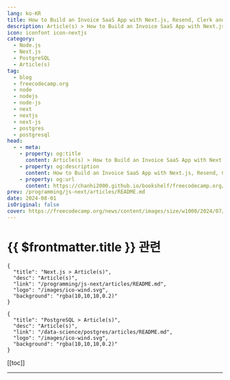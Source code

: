 ```yaml
---
lang: ko-KR
title: How to Build an Invoice SaaS App with Next.js, Resend, Clerk and Neon Postgres
description: Article(s) > How to Build an Invoice SaaS App with Next.js, Resend, Clerk and Neon Postgres
icon: iconfont icon-nextjs
category: 
  - Node.js
  - Next.js
  - PostgreSQL
  - Article(s)
tag: 
  - blog
  - freecodecamp.org
  - node
  - nodejs
  - node-js
  - next
  - nextjs
  - next-js
  - postgres
  - postgresql
head:
  - - meta:
    - property: og:title
      content: Article(s) > How to Build an Invoice SaaS App with Next.js, Resend, Clerk and Neon Postgres
    - property: og:description
      content: How to Build an Invoice SaaS App with Next.js, Resend, Clerk and Neon Postgres
    - property: og:url
      content: https://chanhi2000.github.io/bookshelf/freecodecamp.org/build-an-invoice-saas-app-with-next-js-and-neon-postgres.html
prev: /programming/js-next/articles/README.md
date: 2024-08-01
isOriginal: false
cover: https://freecodecamp.org/news/content/images/size/w1000/2024/07/Orange---Yellow-Gradient-Make-Design-Blog-Banner--79-.png
---
```


# {{ $frontmatter.title }} 관련

```component VPCard
{
  "title": "Next.js > Article(s)",
  "desc": "Article(s)",
  "link": "/programming/js-next/articles/README.md",
  "logo": "/images/ico-wind.svg",
  "background": "rgba(10,10,10,0.2)"
}
```

```component VPCard
{
  "title": "PostgreSQL > Article(s)",
  "desc": "Article(s)",
  "link": "/data-science/postgres/articles/README.md",
  "logo": "/images/ico-wind.svg",
  "background": "rgba(10,10,10,0.2)"
}
```

[[toc]]

---

<SiteInfo
  name="How to Build an Invoice SaaS App with Next.js, Resend, Clerk and Neon Postgres"
  desc="In this tutorial, you will learn how to build an invoicing web app that allows users to add their bank information, manage a list of customers, and create and send invoices to customers. You'll also learn how to print and send React components as invoices and email templates directly from..."
  url="https://freecodecamp.org/news/build-an-invoice-saas-app-with-next-js-and-neon-postgres/"
  logo="https://cdn.freecodecamp.org/universal/favicons/favicon.ico"
  preview="https://freecodecamp.org/news/content/images/size/w1000/2024/07/Orange---Yellow-Gradient-Make-Design-Blog-Banner--79-.png"/>

<!-- TODO: 작성 -->

<!-- 
In this tutorial, you will learn how to build an invoicing web app that allows users to add their bank information, manage a list of customers, and create and send invoices to customers. You'll also learn how to print and send React components as invoices and email templates directly from the application to the customer's email.

This will be a great project to help you learn how to put together full stack apps, and how to create an app where the backend can communicate with the frontend in real time.

While building the application, you will gain hands-on experience working with the following developer tools:

- <a href="https://neon.tech/docs/introduction">**Neon**</a>: a Postgres database that enables us to store and retrieve data easily within the application.
<li><a href="https://clerk.com/">**Clerk**</a>: a complete authentication system that ensures only authenticated users can perform specific actions within the application.
<li><a href="https://www.npmjs.com/package/react-to-print">**React-to-print**</a>: a package that allows us to convert and print React components as PDF files.
<li><a href="https://resend.com/">**Resend**</a> **and** <a href="https://react.email/docs/integrations/resend">**React Email**</a>: for sending beautifully designed digital invoices directly to the customers' email.

<a href="https://github.com/tyaga001/invoice-saas-app-nextjs-neon-postgres">Here is the source code</a> (remember to give it a star ⭐).

---

## -table-of-contents">**Table of Contents**

1. <a class="post-section-overview" href="#heading-what-is-neon">What is</a> Neon?
<li><a class="post-section-overview" href="#heading-building-the-invoice-application-with-nextjs">Building the Invoice Application with Next.js</a>
<li><a class="post-section-overview" href="#heading-how-to-authenticate-users-using-clerk">How to Authenticate Users Using Clerk</a>
<li><a class="post-section-overview" href="#heading-how-to-add-neon-to-a-nextjs-app">How to Add Neon to a Next.js app</a>
<li><a class="post-section-overview" href="#heading-how-to-set-up-neon-serverless-driver-with-drizzle-orm-in-nextjs">How to Set Up Neon Serverless Driver with Drizzle ORM in Next.js</a>
<li><a class="post-section-overview" href="#heading-creating-the-api-endpoints-for-the-application">Creating the API endpoints for the application</a>
<li><a class="post-section-overview" href="#heading-how-to-print-and-download-invoices-in-nextjs">How to Print and Download Invoices in Next.js</a>
<li><a class="post-section-overview" href="#id=&quot;how-to-send-digital-invoices-with-resend-and-react-email&quot;">How to Send Digital Invoices with Resend and React Email</a>
<li><a class="post-section-overview" href="#heading-next-steps">Next Steps</a>

---

## -what-is-neon">**What is Neon?**

<a href="https://github.com/neondatabase/neon">Neon</a> is an open-source, scalable, and efficient Postgres DB that separates compute from storage. This means that database computation processes (queries, transactions, and so on) are handled by one set of resources (compute), while the data itself is stored on a separate set of resources (storage).

This architecture allows for greater scalability and performance, making Neon a solid choice for modern web applications.

<img src="https://lh7-rt.googleusercontent.com/docsz/AD_4nXcnJDCduaAEwKDQL2fc2lHsMj6g68thVN_txmoGMyD1ep-x1sWa5d-eiZ3AWjq4xkmGlF7JWxuEvrO9Os5qcEXbzBLep6tCpv-RSuCJjbLwe3hzP9870mfL6LcsH0HvV1x-ymzJ-PU1YjTFuQcihvwEUgeB?key=QrOqhkDtPIneanOaExEDaA" alt="Neon - a serverless Postgres database" width="1600" height="416" loading="lazy">
*<a href="https://github.com/neondatabase/neon?tab=readme-ov-file">Neon - a serverless Postgres database</a>*

---

## -building-the-invoice-application-with-nextjs">**Building the Invoice Application with Next.js**

In this section, I'll guide you through building the various pages of the invoicing application using Next.js. The application is divided into six key pages, each serving a specific purpose:

- **Home Page**: This is the landing page. It provides an overview of the application and signs users into the application.
- **Settings Page**: Here, users can update their bank information as it will be displayed on the invoices.
- **Customers Page**: This page allows users to manage their customer base, and add or delete customers when needed.
- **Dashboard**: The core of the application where users can create new invoices. Users can select a customer, enter the title and description of the invoice, and generate invoices.
- **History Page**: This page displays recently created invoices. It includes links that enable users to preview each invoice, providing a quick way to review past transactions.
- **Print and Send Invoice Page**: This page allows users to print and send invoices to customers.

Before we proceed, create a TypeScript Next.js project by running the following code snippet in your terminal:

<table><colgroup></colgroup><tbody><tr><td><span>npx create-next-app invoice-app-<span>with<span>-neon

Add a **types.d.ts** file within the project folder. It will contain the type declarations for the variables within the application.

```js
interface Item {
    id: string;
    name: string;
    cost: number;
    quantity: number;
    price: number;
}

interface Invoice {
    id?: string,
    created_at?: string,
    user_id:  string,
    customer_id: number,
    title: string,
    items: string,
    total_amount: number,
}

interface Customer {
    user_id: string,
    name: string,
    email: string,
    address: string
}

interface BankInfo {
    user_id: string,
    account_name: string,
    account_number: number,
    bank_name: string,
    currency: string
}
```

### -home-page">**Home Page**

Copy the code snippet below into the **app/page.tsx** file. It displays brief information about the application and a button that redirects users to the dashboard or login page, depending on their authentication status.

```js
import Link from "next/link";

export default function Home() {
  return (
    &lt;main className='w-full'&gt;
      &lt;section className='p-8 h-[90vh] md:w-2/3 mx-auto text-center w-full flex flex-col items-center justify-center'&gt;
        &lt;h2 className='text-3xl font-bold mb-4 md:text-4xl'&gt;
          Create invoices for your customers
        &lt;/h2&gt;
        &lt;p className='opacity-70 mb-4 text-sm md:text-base leading-loose'&gt;
          Invoicer is an online invoicing software that helps you craft and
          print professional invoices for your customers for free! Keep your
          business and clients with one invoicing software.
        &lt;/p&gt;
        &lt;Link
          href='/dashboard'
          className='rounded w-[200px] px-2 py-3 bg-blue-500 text-gray-50'
        &gt;
          LOG IN
        &lt;/Link&gt;
      &lt;/section&gt;
    &lt;/main&gt;
  );
}
```

<img src="https://lh7-rt.googleusercontent.com/docsz/AD_4nXfxl_8niZbdRmGGgjCG66VCVO3dIZHO-oQ4TtSDjBRFqrU7qb6yGrVOBK4xqPYeFpYgddmDPA3hcw8X5bE1eqtdUP2Un9BHn_IM2CsjII17qap-VnDD8Qyo6ZW0TwFkTgWWNxXmxST6xcvr-KxIRYjK_2xg?key=QrOqhkDtPIneanOaExEDaA" alt="Invoice-app-home-page" width="1600" height="922" loading="lazy">
*Invoice-app-home-page*

### **Settings Page**

Add a **settings** folder containing a **page.tsx** file within the Next.js app directory and copy the following code snippet into the file:

```js
"use client";
import { ChangeEvent, useEffect, useState, useCallback } from "react";
import SideNav from "@/app/components/SideNav";

export default function Settings() {
    //👇🏻 default bank info
    const [bankInfo, setBankInfo] = useState({
        account_name: "",
        account_number: 1234567890,
        bank_name: "",
        currency: "",
 });

    //👇🏻 bank info from the form entries
    const [inputBankInfo, setInputBankInfo] = useState({
        accountName: "",
        accountNumber: 1234567890,
        bankName: "",
        currency: "",
 });

    //👇🏻 updates the form entries state
    const handleUpdateBankInfo = (
        e: ChangeEvent&lt;HTMLInputElement | HTMLSelectElement&gt;
 ) =&gt; {
        const { name, value } = e.target;
        setInputBankInfo((prevState) =&gt; ({
 ...prevState,
 [name]: value,
 }));
 };

    //👇🏻 updates the bank info
    const handleSubmit = (e: React.FormEvent&lt;HTMLFormElement&gt;) =&gt; {
        e.preventDefault();
        console.log("Tries to update bank info...");
 };
return ()
}
```

The code snippet above shows that the page displays the user’s bank information and also allows the user to update it when necessary.

Return the UI elements below from the component:

```js
export default function Settings() {
  //…React states and functions

  return (
    &lt;div className='w-full'&gt;
      &lt;main className='min-h-[90vh] flex items-start'&gt;
        &lt;SideNav /&gt;

        &lt;div className='md:w-5/6 w-full h-full p-6'&gt;
          &lt;h2 className='text-2xl font-bold'&gt;Bank Information&lt;/h2&gt;
          &lt;p className='opacity-70 mb-4'&gt;
            Update your bank account information
          &lt;/p&gt;

          &lt;div className='flex md:flex-row flex-col items-start justify-between w-full md:space-x-4'&gt;
            &lt;section className='md:w-1/3 w-full bg-blue-50 h-full p-3 rounded-md space-y-3'&gt;
              &lt;p className='text-sm opacity-75'&gt;
                Account Name: {bankInfo.account_name}
              &lt;/p&gt;
              &lt;p className='text-sm opacity-75'&gt;
                Account Number: {bankInfo.account_number}
              &lt;/p&gt;
              &lt;p className='text-sm opacity-75'&gt;
                Bank Name: {bankInfo.bank_name}
              &lt;/p&gt;
              &lt;p className='text-sm opacity-75'&gt;
                Currency: {bankInfo.currency}
              &lt;/p&gt;
            &lt;/section&gt;

            &lt;form
              className='md:w-2/3 w-full p-3 flex flex-col'
              method='POST'
              onSubmit={handleSubmit}
            &gt;
              &lt;label htmlFor='accountName' className='text-sm'&gt;
                Account Name
              &lt;/label&gt;
              &lt;input
                type='text'
                name='accountName'
                id='accountName'
                className='border-[1px] p-2 rounded mb-3'
                required
                value={inputBankInfo.accountName}
                onChange={handleUpdateBankInfo}
              /&gt;

              &lt;label htmlFor='accountNumber' className='text-sm'&gt;
                Account Number
              &lt;/label&gt;
              &lt;input
                type='number'
                name='accountNumber'
                id='accountNumber'
                className='border-[1px] p-2 rounded mb-3'
                required
                value={inputBankInfo.accountNumber}
                onChange={handleUpdateBankInfo}
              /&gt;

              &lt;label htmlFor='bankName' className='text-sm'&gt;
                Bank Name
              &lt;/label&gt;
              &lt;input
                type='text'
                name='bankName'
                id='bankName'
                className='border-[1px] p-2 rounded mb-3'
                required
                value={inputBankInfo.bankName}
                onChange={handleUpdateBankInfo}
              /&gt;

              &lt;label htmlFor='currency' className='text-sm'&gt;
                Currency
              &lt;/label&gt;
              &lt;select
                name='currency'
                id='currency'
                className='border-[1px] p-2 rounded mb-3'
                required
                value={inputBankInfo.currency}
                onChange={handleUpdateBankInfo}
              &gt;
                &lt;option value=''&gt;Select&lt;/option&gt;
                &lt;option value='$'&gt;USD&lt;/option&gt;
                &lt;option value='€'&gt;EUR&lt;/option&gt;
                &lt;option value='£'&gt;GBP&lt;/option&gt;
              &lt;/select&gt;
              &lt;div className='flex items-center justify-end'&gt;
                &lt;button
                  type='submit'
                  className='bg-blue-500 text-white p-2 w-[200px] rounded'
                &gt;
                  Update Bank Info
                &lt;/button&gt;
              &lt;/div&gt;
            &lt;/form&gt;
          &lt;/div&gt;
        &lt;/div&gt;
      &lt;/main&gt;
    &lt;/div&gt;
  );
}
```

<img src="https://lh7-rt.googleusercontent.com/docsz/AD_4nXfjj47wp06nbinvyDFg1Zl8udWgJWenfeu3wQ_b8_6KWP9bJAH69wCMsX5v0_XVm5-PF2K9mR_zyP7tJHLvmp2L2aLopuRQ8NiAVUVEa6WcSKV3gQOjGb2Va0227mk5OTCxQrro1uIQdwE7vyWI-rnqUkC6?key=QrOqhkDtPIneanOaExEDaA" alt="Invoice-app-settings-page" width="1600" height="836" loading="lazy">
*Invoice-app-settings-page*

### -customers-page">**Customers Page**

Add a **customers** folder containing a **page.tsx** file within the Next.js directory and copy the code snippet below into the file:

```js
import CustomersTable from "../components/CustomersTable";
import { useCallback, useEffect, useState } from "react";
import SideNav from "@/app/components/SideNav";

export default function Customers() {
  const [customerName, setCustomerName] = useState&lt;string&gt;("");
  const [customerEmail, setCustomerEmail] = useState&lt;string&gt;("");
  const [customerAddress, setCustomerAddress] = useState&lt;string&gt;("");
  const [loading, setLoading] = useState&lt;boolean&gt;(false);
  const [customers, setCustomers] = useState([]);

  const handleAddCustomer = (e: React.FormEvent&lt;HTMLFormElement&gt;) =&gt; {
    e.preventDefault();
    // 👉🏻 createCustomer();
  };

  return (
    &lt;div className='w-full'&gt;
      &lt;main className='min-h-[90vh] flex items-start'&gt;
        &lt;SideNav /&gt;
        &lt;div className='md:w-5/6 w-full h-full p-6'&gt;
          &lt;h2 className='text-2xl font-bold'&gt;Customers&lt;/h2&gt;
          &lt;p className='opacity-70 mb-4'&gt;Create and view all your customers&lt;/p&gt;

          &lt;form className='w-full' onSubmit={handleAddCustomer} method='POST'&gt;
            &lt;div className='w-full flex items-center space-x-4 mb-3'&gt;
              &lt;section className='w-1/2'&gt;
                &lt;label&gt;Customer&apos;s Name&lt;/label&gt;
                &lt;input
                  type='text'
                  className='w-full p-2 border border-gray-200 rounded-sm'
                  value={customerName}
                  required
                  onChange={(e) =&gt; setCustomerName(e.target.value)}
                /&gt;
              &lt;/section&gt;

              &lt;section className='w-1/2'&gt;
                &lt;label&gt;Email Address&lt;/label&gt;
                &lt;input
                  type='email'
                  className='w-full p-2 border border-gray-200 rounded-sm'
                  value={customerEmail}
                  onChange={(e) =&gt; setCustomerEmail(e.target.value)}
                  required
                /&gt;
              &lt;/section&gt;
            &lt;/div&gt;
            &lt;label htmlFor='address'&gt;Billing Address&lt;/label&gt;
            &lt;textarea
              name='address'
              id='address'
              rows={3}
              className='w-full p-2 border border-gray-200 rounded-sm'
              value={customerAddress}
              onChange={(e) =&gt; setCustomerAddress(e.target.value)}
              required
            /&gt;
            &lt;button
              className='bg-blue-500 text-white p-2 rounded-md mb-6'
              disabled={loading}
            &gt;
              {loading ? "Adding..." : "Add Customer"}
            &lt;/button&gt;
          &lt;/form&gt;

          &lt;CustomersTable customers={customers} /&gt;
        &lt;/div&gt;
      &lt;/main&gt;
    &lt;/div&gt;
  );
}
```

The code snippet above allows users to view, create, and delete customers from the application.

<img src="https://lh7-rt.googleusercontent.com/docsz/AD_4nXdd4_PjRZlb7a65BP3PJIItYL0b7GuwMqwiMstNFqPsOl7n5lNIehqAZFK33YPMSHBtbPeRg-LwRmMwv0ASz1PBfC9Bo8YWaNGJcO_heST76rrsB7R6c0PDeXeC5B9AH2TfWriGj4SNC7FGO1BcEm8cEwol?key=QrOqhkDtPIneanOaExEDaA" alt="Invoice-app-customer-page" width="1600" height="917" loading="lazy">
*Invoice-app-customer-page*

### -dashboard-page">**Dashboard Page**

Create a dashboard folder containing a page.tsx within the Next.js app directory and copy the code snippet below into the file:

```js
"use client";
import InvoiceTable from "@/app/components/InvoiceTable";
import React, { useState, useEffect, useCallback } from "react";
import { useRouter } from "next/navigation";
import SideNav from "@/app/components/SideNav";

export default function Dashboard() {
  const { isLoaded, isSignedIn, user } = useUser();
  const [itemList, setItemList] = useState&lt;Item[]&gt;([]);
  const [customer, setCustomer] = useState&lt;string&gt;("");
  const [invoiceTitle, setInvoiceTitle] = useState&lt;string&gt;("");
  const [itemCost, setItemCost] = useState&lt;number&gt;(1);
  const [itemQuantity, setItemQuantity] = useState&lt;number&gt;(1);
  const [itemName, setItemName] = useState&lt;string&gt;("");
  const [customers, setCustomers] = useState([]);
  const router = useRouter();

  const handleAddItem = (e: React.FormEvent) =&gt; {
    e.preventDefault();
    if (itemName.trim() && itemCost &gt; 0 && itemQuantity &gt;= 1) {
      setItemList([
        ...itemList,
        {
          id: Math.random().toString(36).substring(2, 9),
          name: itemName,
          cost: itemCost,
          quantity: itemQuantity,
          price: itemCost * itemQuantity,
        },
      ]);
    }

    setItemName("");
    setItemCost(0);
    setItemQuantity(0);
  };

  const getTotalAmount = () =&gt; {
    let total = 0;
    itemList.forEach((item) =&gt; {
      total += item.price;
    });
    return total;
  };

  const handleFormSubmit = (e: React.FormEvent&lt;HTMLFormElement&gt;) =&gt; {
    e.preventDefault();
    //👉🏻 createInvoice();
  };

  return (
    &lt;div className='w-full'&gt;
      &lt;main className='min-h-[90vh] flex items-start'&gt;
        &lt;SideNav /&gt;
        &lt;div className='md:w-5/6 w-full h-full p-6'&gt;
          &lt;h2 className='font-bold text-2xl mb-3'&gt;Add new invoice&lt;/h2&gt;

          &lt;form className='w-full flex flex-col' onSubmit={handleFormSubmit}&gt;
            &lt;label htmlFor='customer'&gt;Customer&lt;/label&gt;
            &lt;select
              className='border-[1px] p-2 rounded-sm mb-3'
              required
              value={customer}
              onChange={(e) =&gt; setCustomer(e.target.value)}
            &gt;
              {customers.map((customer: any) =&gt; (
                &lt;option key={customer.id} value={customer.name}&gt;
                  {customer.name}
                &lt;/option&gt;
              ))}
            &lt;/select&gt;

            &lt;label htmlFor='title'&gt;Title&lt;/label&gt;
            &lt;input
              className='border-[1px] rounded-sm mb-3 py-2 px-3'
              required
              value={invoiceTitle}
              onChange={(e) =&gt; setInvoiceTitle(e.target.value)}
            /&gt;

            &lt;div className='w-full flex justify-between flex-col'&gt;
              &lt;h3 className='my-4 font-bold'&gt;Items List&lt;/h3&gt;

              &lt;div className='flex space-x-3'&gt;
                &lt;div className='flex flex-col w-1/4'&gt;
                  &lt;label htmlFor='itemName' className='text-sm'&gt;
                    Name
                  &lt;/label&gt;
                  &lt;input
                    type='text'
                    name='itemName'
                    placeholder='Name'
                    className='py-2 px-4 mb-6 bg-gray-100'
                    value={itemName}
                    onChange={(e) =&gt; setItemName(e.target.value)}
                  /&gt;
                &lt;/div&gt;

                &lt;div className='flex flex-col w-1/4'&gt;
                  &lt;label htmlFor='itemCost' className='text-sm'&gt;
                    Cost
                  &lt;/label&gt;
                  &lt;input
                    type='number'
                    name='itemCost'
                    placeholder='Cost'
                    className='py-2 px-4 mb-6 bg-gray-100'
                    value={itemCost}
                    onChange={(e) =&gt; setItemCost(Number(e.target.value))}
                  /&gt;
                &lt;/div&gt;

                &lt;div className='flex flex-col justify-center w-1/4'&gt;
                  &lt;label htmlFor='itemQuantity' className='text-sm'&gt;
                    Quantity
                  &lt;/label&gt;
                  &lt;input
                    type='number'
                    name='itemQuantity'
                    placeholder='Quantity'
                    className='py-2 px-4 mb-6 bg-gray-100'
                    value={itemQuantity}
                    onChange={(e) =&gt; setItemQuantity(Number(e.target.value))}
                  /&gt;
                &lt;/div&gt;

                &lt;div className='flex flex-col justify-center w-1/4'&gt;
                  &lt;p className='text-sm'&gt;Price&lt;/p&gt;
                  &lt;p className='py-2 px-4 mb-6 bg-gray-100'&gt;
                    {Number(itemCost * itemQuantity).toLocaleString("en-US")}
                  &lt;/p&gt;
                &lt;/div&gt;
              &lt;/div&gt;
              &lt;button
                className='bg-blue-500 text-gray-100 w-[100px] p-2 rounded'
                onClick={handleAddItem}
              &gt;
                Add Item
              &lt;/button&gt;
            &lt;/div&gt;

            &lt;InvoiceTable itemList={itemList} /&gt;
            &lt;button
              className='bg-blue-800 text-gray-100 w-full p-4 rounded my-6'
              type='submit'
            &gt;
              SAVE & PREVIEW INVOICE
            &lt;/button&gt;
          &lt;/form&gt;
        &lt;/div&gt;
      &lt;/main&gt;
    &lt;/div&gt;
  );
}
```

The code snippet above displays a form that accepts the invoice details, such as the customer’s name, invoice title, and items list needed to create an invoice.

<img src="https://lh7-rt.googleusercontent.com/docsz/AD_4nXcUHH9gL0R6IRq-WSuKxwiTyNLM0Hae4uqYjIPXBswcEDG_zNfk7-QBLGj1Ht-RC5zbPkp6JddjSgIEwvkNeID6756C7i_uA-_vq8kgTDU-tuA6FqORWxtaJ8Jc53XdOULfmGOmEHSsiGRbTuXuth957Hkt?key=QrOqhkDtPIneanOaExEDaA" alt="Invoice-app-dashboard" width="1600" height="866" loading="lazy">
*Invoice-app-dashboard*

### -history-page">**History Page**

Create a **history** folder containing a **page.tsx** file within the Next.js app directory and copy the following code into the file:

```js
"use client";
import { useState, useEffect, useCallback } from "react";
import Link from "next/link";
import SideNav from "@/app/components/SideNav";

export default function History() {
  const { isLoaded, isSignedIn, user } = useUser();
  const [invoices, setInvoices] = useState&lt;Invoice[]&gt;([]);

  return (
    &lt;div className='w-full'&gt;
      &lt;main className='min-h-[90vh] flex items-start'&gt;
        &lt;SideNav /&gt;
        &lt;div className='md:w-5/6 w-full h-full p-6'&gt;
          &lt;h2 className='text-2xl font-bold'&gt;History&lt;/h2&gt;
          &lt;p className='opacity-70 mb-4'&gt;View all your invoices and their status&lt;/p&gt;

          {invoices.map((invoice) =&gt; (
            &lt;div
              className='bg-blue-50 w-full mb-3 rounded-md p-3 flex items-center justify-between'
              key={invoice.id}
            &gt;
              &lt;div&gt;
                &lt;p className='text-sm text-gray-500 mb-2'&gt;
                  Invoice - #0{invoice.id} issued to{" "}
                  &lt;span className='font-bold'&gt;{invoice.customer_id}&lt;/span&gt;
                &lt;/p&gt;
                &lt;h3 className='text-lg font-bold mb-[1px]'&gt;
                  {Number(invoice.total_amount).toLocaleString()}
                &lt;/h3&gt;
              &lt;/div&gt;
              &lt;Link
                href={{
                  pathname: `/invoices/${invoice.id}`,
                  query: { customer: invoice.customer_id },
                }}
                className='bg-blue-500 text-blue-50 rounded p-3'
              &gt;
                Preview
              &lt;/Link&gt;
            &lt;/div&gt;
          ))}
        &lt;/div&gt;
      &lt;/main&gt;
    &lt;/div&gt;
  );
}
```

The code snippet above displays the recently created invoices and enables users to preview them when needed.

<img src="https://lh7-rt.googleusercontent.com/docsz/AD_4nXfn94sQF287nrzVJb3FB3rO3zkfidF87Amtx4xliIM93iK_I30dAEZEZaDrt7YMX2e_Zi2o0lMJYHvqudFrlQA880nL8NbO0Rsii_n_sdMVV1Lp6DHbOT7eo-RLhAM7VUfxekxVyXjlpzqSn5LaX28_vZOz?key=QrOqhkDtPIneanOaExEDaA" alt="Invoice-app-history-page" width="1600" height="923" loading="lazy">
*Invoice-app-history-page*

---

## -how-to-authenticate-users-using-clerk">**How to Authenticate Users Using Clerk**

<a href="https://github.com/clerkinc">Clerk</a> is a complete user management platform that enables you to add various forms of authentication to your software applications. It provides easy-to-use, flexible UI components and APIs that can be integrated seamlessly into your application.

Install the <a href="https://clerk.com/docs/quickstarts/nextjs">Clerk Next.js SDK</a> by running the following code snippet in your terminal:

<table><colgroup></colgroup><tbody><tr><td><span>npm install @clerk/nextjs

Create a `middleware.ts` file within the Next.js src folder and copy the code snippet below into the file:

```js
import { clerkMiddleware, createRouteMatcher } from "@clerk/nextjs/server";

// the createRouteMatcher function accepts an array of routes to be protected
const protectedRoutes = createRouteMatcher([
    "/customers",
    "/settings",
    "/dashboard",
    "/history",
    "/invoices(.*)",
]);

// protects the route
export default clerkMiddleware((auth, req) =&gt; {
    if (protectedRoutes(req)) {
        auth().protect();
 }
});

export const config = {
    matcher: ["/((?!.*\\..*|_next).*)", "/", "/(api|trpc)(.*)"],
};
```

The **`createRouteMatcher()`** function accepts an array containing routes to be protected from unauthenticated users, and the **`clerkMiddleware()`** function ensures the routes are protected.

Next, import the following Clerk components into the **app/layout.tsx** file and update the **`RootLayout`** function as shown below:

```js
import {
    ClerkProvider,
    SignInButton,
    SignedIn,
    SignedOut,
    UserButton,
} from "@clerk/nextjs";
import Link from "next/link";

export default function RootLayout({
    children,
}: Readonly&lt;{
    children: React.ReactNode;
}&gt;) {
    return (
 &lt;ClerkProvider&gt;
 &lt;html lang='en'&gt;
 &lt;body className={inter.className}&gt;
 &lt;nav className='flex justify-between items-center h-[10vh] px-8 border-b-[1px]'&gt;
 &lt;Link href='/' className='text-xl font-extrabold text-blue-700'&gt;
 Invoicer
 &lt;/Link&gt;
 &lt;div className='flex items-center gap-5'&gt;
                            {/*-- if user is signed out --*/}
 &lt;SignedOut&gt;
 &lt;SignInButton mode='modal' /&gt;
 &lt;/SignedOut&gt;
                            {/*-- if user is signed in --*/}
 &lt;SignedIn&gt;
 &lt;Link href='/dashboard' className=''&gt;
 Dashboard
 &lt;/Link&gt;
 &lt;UserButton showName /&gt;
 &lt;/SignedIn&gt;
 &lt;/div&gt;
 &lt;/nav&gt;

                    {children}
 &lt;/body&gt;
 &lt;/html&gt;
 &lt;/ClerkProvider&gt;
 );
}
```

When a user is not signed in, the <a href="https://clerk.com/docs/components/unstyled/sign-in-button">Sign in button</a> component is rendered.

<img src="https://lh7-rt.googleusercontent.com/docsz/AD_4nXe7-OxFwVNEjJ_vvM9zo7j-d1jVKcYj1EXoV-Kk5_WR3k3Ie3h1wXnr2VB_Df5rbc4OJ_uK3wtJ4g1iTfYNrsOqTDu4oMrljRNxhh0xQCVMkSyO_zrrUxmBaT-iBgAkiAKk4Tkoj17stTyY-Y3VP72BbjFL?key=QrOqhkDtPIneanOaExEDaA" alt="Clerk-Auth-Signup-Page" width="1600" height="903" loading="lazy">
*Clerk-Auth-Signup-Page*

Then, after signing into the application, Clerk's <a href="https://clerk.com/docs/components/user/user-button">User Button component</a> and a link to the dashboard are displayed.

Next, create a <a href="https://clerk.com/">Clerk account</a> and add a new application project.

<img src="https://lh7-rt.googleusercontent.com/docsz/AD_4nXcu_CxSCF4Gy9AxT0QGVt8Ia1xcU3XrqLsOMxi9v1mqs7qMIHXQGPVHabyfIUkJ9YfyzkXcy-7Q85fSUz9_r1FPxY_9R8RtFuMxiR0CeNZjLqlgkNLXLG43L_EIdeyK1Dwl5tJd7PvBrG7LeHb-NJ8-I0o?key=QrOqhkDtPIneanOaExEDaA" alt="Clerk-Auth-Project-Page" width="1600" height="939" loading="lazy">
*Clerk-Auth-Project-Page*

Select **email** as the authentication method and create the Clerk project.

Finally, add your Clerk publishable and secret keys into the .**env.local** file.

<table><colgroup></colgroup><tbody><tr><td><span>NEXT_PUBLIC_CLERK_PUBLISHABLE_KEY=&lt;your_publishable_key&gt;<span><br><span>CLERK_SECRET_KEY=&lt;your_secret_key&gt;

Clerk provides various ways to <a href="https://clerk.com/docs/references/nextjs/read-session-data">read user's data</a> on the client and the server, which is essential for identifying users within the application.

---

## -how-to-add-neon-to-a-nextjs-app">**How to Add Neon to a Next.js app**

<a href="https://github.com/tyaga001/awesome-neon">Neon</a> supports multiple frameworks and libraries and provides clear and detailed documentation on adding Neon to them. The Neon serverless driver lets you connect to and interact with Neon in a Next.js application.

Before we proceed, let’s <a href="https://neon.tech/docs/guides/nextjs">create a Neon account and project</a>.

<img src="https://lh7-rt.googleusercontent.com/docsz/AD_4nXdbDT3O2Kdn_GAbeMGyegKJB6dDkFnXRC9YyW_YTkGTyZuC3GYpb9ohemo3iatRjq7Cpx0jnwCnY5MXy0xkK6Nu7hf18rvZZOIsRXJi3zZUsTTAaOwDpN61WtnFVpIclISdBDZquVFtEFG8ZB9tg6bVg2wD?key=QrOqhkDtPIneanOaExEDaA" alt="Neon-postgres-all-project-dashboard" width="1600" height="934" loading="lazy">
*Neon-postgres-all-project-dashboard*

Within your project dashboard, you'll find a database connection string. You'll use this to interact with your Neon database.

<img src="https://lh7-rt.googleusercontent.com/docsz/AD_4nXf62euRKYINnsRnREwseLaCeBpGc9kKGTk1sIC4xO36QGpwCaYUhLva-71rrhJ_Z7sb9v1dN0Tz-3DtCCrKPy62duD2afc5MDVMpLi9wgvtw-rKg3o4huDZIbbxxSiwuftKwmtq6iVNAeQwkx1OohSKAA4b?key=QrOqhkDtPIneanOaExEDaA" alt="Neon-project-dashboard" width="1600" height="949" loading="lazy">
*Neon-project-dashboard*

Next, install the Neon Serverless package into the Next.js project:

<table><colgroup></colgroup><tbody><tr><td><span>npm install <span>@neondatabase<span>/serverless

Copy your database connection string into the **.env.local** file.

<table><colgroup></colgroup><tbody><tr><td><span>NEON_DATABASE_URL=<span>"postgres://&lt;user&gt;:&lt;password&gt;@&lt;endpoint_hostname&gt;.neon.tech:&lt;port&gt;/&lt;dbname&gt;?sslmode=require"

Create a **db** folder containing an **index.ts** file within the Next.js app directory and copy the code snippet below into the file:

```js
import { neon } from '@neondatabase/serverless';

if (!process.env.NEON_DATABASE_URL) {
  throw new Error('NEON_DATABASE_URL must be a Neon postgres connection string')
}

export const getDBVersion = async() =&gt; {
    const sql = neon(process.env.NEON_DATABASE_URL!);
    const response = await sql`SELECT version()`;
    return { version: response[0].version }
}
```

Convert the **app/page.tsx** file to a server component and execute the **`getDBVersion()`** function:

```js
import { getDBVersion } from "./db";

export default async function Home() {
    const { version } = await getDBVersion();
    console.log({version})

   return (&lt;div&gt;{/** -- UI elements -- */}&lt;/div&gt;)

}
```

The **`getDBVersion()`** function establishes a connection with the Neon database and allows us to run SQL queries using the Postgres client. This function returns the database version, which is then logged to the console.

<table><colgroup></colgroup><tbody><tr><td><span>{<span><br><span>version: <span>'PostgreSQL 16.3 on x86_64-pc-linux-gnu, compiled by gcc (Debian 10.2.1-6) 10.2.1 20210110, 64-bit'<span><br><span>}

Congratulations – you’ve successfully added Neon to your Next.js app.

However, interacting with the Neon database by writing SQL queries directly can require extra learning or introduce complexities for developers who are not familiar with SQL. It can also lead to errors or performance issues when performing complex queries.

This is why Neon supports database ORMs such as Drizzle ORM, which provide a higher-level interface for interacting with the database. <a href="https://orm.drizzle.team/docs/overview">Drizzle ORM</a> enables you to write complex query functions and interact with the database easily using TypeScript.

---

## -how-to-set-up-neon-serverless-driver-with-drizzle-orm-in-nextjs">**How to Set Up Neon Serverless Driver with Drizzle ORM in Next.js**

Drizzle ORM lets you query data and perform various operations on the database using simple TypeScript query commands. It is lightweight, typesafe, and easy to use.

First, you'll need to install the <a href="https://orm.drizzle.team/kit-docs/overview">Drizzle Kit</a> and the <a href="https://orm.drizzle.team/docs/overview">Drizzle ORM</a> package.

Drizzle Kit lets you manage the database schema and migrations.

<table><colgroup></colgroup><tbody><tr><td><span>npm i drizzle-orm<span><br><span>npm i -D drizzle-kit

Inside the **db** folder, add an **actions.ts**, and **schema.ts** file:

<table><colgroup></colgroup><tbody><tr><td><span>cd db<span><br><span>touch actions.ts schema.ts

The actions.ts file will contain the required database queries and operations, while the schema.ts file will define the database schema for the invoicing application.

### -database-design-for-the-invoice-application">**Database Design for the invoice application**

Recall that users can add customers, update their bank information, and create invoices within the application. So you need to create database tables for the data in Neon.

The user's ID will be used as a foreign key to identify each row of data that belongs to a specific user.

Copy the code snippet below into the **db/schema.ts** file:

```js
import {  text, serial, pgTable, timestamp, numeric } from "drizzle-orm/pg-core";

//👇🏻 invoice table with its column types
export const invoicesTable = pgTable("invoices", {
    id: serial("id").primaryKey().notNull(),
    owner_id: text("owner_id").notNull(),
    customer_id: text("customer_id").notNull(),
    title: text("title").notNull(),
    items: text("items").notNull(),
    created_at: timestamp("created_at").defaultNow(),
    total_amount: numeric("total_amount").notNull(),
});

//👇🏻 customers table with its column types
export const customersTable = pgTable("customers", {
    id: serial("id").primaryKey().notNull(),
    created_at: timestamp("created_at").defaultNow(),
    owner_id: text("owner_id").notNull(),
    name: text("name").notNull(),
    email: text("email").notNull(),
    address: text("address").notNull(),
})

//👇🏻 bank_info table with its column types
export const bankInfoTable = pgTable("bank_info", {
    id: serial("id").primaryKey().notNull(),
    owner_id: text("owner_id").notNull().unique(),
    bank_name: text("bank_name").notNull(),
    account_number: numeric("account_number").notNull(),
    account_name: text("account_name").notNull(),
    created_at: timestamp("created_at").defaultNow(),
    currency: text("currency").notNull(),
})
```

The actions.ts file will contain the various database operations required within the application. First, add the code snippet below to the file:

```js
import { invoicesDB, customersDB, bankInfoDB } from ".";
import { invoicesTable, customersTable, bankInfoTable } from './schema';
import { desc, eq } from "drizzle-orm";

//👇🏻 add a new row to the invoices table
export const createInvoice = async (invoice: any) =&gt; {
    await invoicesDB.insert(invoicesTable).values({
    owner_id: invoice.user_id,
    customer_id: invoice.customer_id,
    title: invoice.title,
    items: invoice.items,
    total_amount: invoice.total_amount,
 });
};

//👇🏻 get all user's invoices
export const getUserInvoices = async (user_id: string) =&gt; {
    return await invoicesDB.select().from(invoicesTable).where(eq(invoicesTable.owner_id, user_id)).orderBy(desc(invoicesTable.created_at));
};

//👇🏻 get single invoice
export const getSingleInvoice = async (id: number) =&gt; {
    return await invoicesDB.select().from(invoicesTable).where(eq(invoicesTable.id, id));
};
```

The **`createInvoice`** function accepts invoice details as a parameter and adds a new row of data to its invoice table. The **`getUserInvoices`** function filters the table and returns an array of invoices created by the user. The **`getSingleInvoice`** function accepts an invoice ID, filters the table, and returns the invoice with a matching ID.

Add the following functions to the db/actions file:

```js
//👇🏻 get customers list
export const getCustomers = async (user_id: string) =&gt; {
    return await customersDB.select().from(customersTable).where(eq(customersTable.owner_id, user_id)).orderBy(desc(customersTable.created_at));
};

//👇🏻 get single customer
export const getSingleCustomer = async (name: string) =&gt; {
    return await customersDB.select().from(customersTable).where(eq(customersTable.name, name));
};

//👇🏻 add a new row to the customers table
export const addCustomer = async (customer: Customer) =&gt; {
    await customersDB.insert(customersTable).values({
        owner_id: customer.user_id,
        name: customer.name,
        email: customer.email,
        address: customer.address,
 });
};

//👇🏻 delete a customer
export const deleteCustomer = async (id: number) =&gt; {
  await customersDB.delete(customersTable).where(eq(customersTable.id, id));
};
```

This code snippet enables users to retrieve all their customers from the database, get a single customer via its ID, add new customers, and delete customers from the **customers** table.

Finally, add this also to the **db/actions.ts** file:

```js
//👇🏻 get user's bank info
export const getUserBankInfo = async (user_id: string) =&gt; {
    return await bankInfoDB.select().from(bankInfoTable).where(eq(bankInfoTable.owner_id, user_id));
};

//👇🏻 update bank info table
export const updateBankInfo = async (info: any) =&gt; {
await bankInfoDB.insert(bankInfoTable)
 .values({
        owner_id: info.user_id,
        bank_name: info.bank_name,
        account_number: info.account_number,
        account_name: info.account_name,
        currency: info.currency,
 })
 .onConflictDoUpdate({
            target: bankInfoTable.owner_id,
            set: {
                bank_name: info.bank_name,
                account_number: info.account_number,
                account_name: info.account_name,
                currency: info.currency,
 },
 });
};
```

The **`getUserBankInfo`** function fetches the user’s bank information from the database, while the **`updateBankInfo`** function updates it. If the user already has one, the function updates it with the new details – otherwise, it creates a new entry.

Next, update the **db/index.ts** file to connect to the Neon database and export the Drizzle instance for each table. This will be used to execute typesafe SQL queries against your Postgres database hosted on Neon.

```js
import { neon } from '@neondatabase/serverless';
import { drizzle } from 'drizzle-orm/neon-http';
import { invoicesTable, customersTable, bankInfoTable } from './schema';

if (!process.env.NEON_DATABASE_URL) {
  throw new Error('DATABASE_URL must be a Neon postgres connection string')
}
const sql = neon(process.env.NEON_DATABASE_URL!);


export const invoicesDB = drizzle(sql, {
  schema: { invoicesTable }
});

export const customersDB = drizzle(sql, {
  schema: { customersTable }
});

export const bankInfoDB = drizzle(sql, {
  schema: { bankInfoTable }
});
```

Create a **drizzle.config.ts** file at the root of the Next.js folder and add the following configuration. Ensure you install the <a href="https://www.npmjs.com/package/dotenv">Dotenv package</a>.

```js
import type { Config } from "drizzle-kit";
import * as dotenv from "dotenv";

dotenv.config();

if (!process.env.NEON_DATABASE_URL)
    throw new Error("NEON DATABASE_URL not found in environment");

export default {
    schema: "./src/app/db/schema.ts",
    out: "./src/app/db/migrations",
    dialect: "postgresql",
    dbCredentials: {
        url: process.env.NEON_DATABASE_URL,
 },
    strict: true,
} satisfies Config;
```

The **drizzle.config.ts** file contains all the information about your database connection, migration folder, and schema files.

Finally, update the **package.json** file to include the Drizzle Kit commands for generating database migrations and creating the tables.

<table><colgroup></colgroup><tbody><tr><td><span>{<span><br><span> <span>"scripts"<span> : {<span><br><span> <span>"migrate"<span>: <span>"npx drizzle-kit generate -- dotenv_config_path='.env.local'"<span>,<span><br><span> <span>"db-create"<span>: <span>"npx drizzle-kit push -- dotenv_config_path='.env.local'"<span><br><span> }<span><br><span>}

You can now run **`npm run db-create`** to push the database tables to the Neon console.

<img src="https://lh7-rt.googleusercontent.com/docsz/AD_4nXdK9dJHITFXRrqOiK6pFL7hUZtvinCaymedYlOuWu9QUOOEEmKuweQ1z0MflHyhdsffeNJ7HGnFLlm9QQ10rH8q6gwGWB7nr-S6GDyCiHmkNAZCfJNhiwPuBY193H0W9nFLDUeLt8zaethyZ2bU9pMOKO5g?key=QrOqhkDtPIneanOaExEDaA" alt="Neon-tables-dashboard" width="1600" height="941" loading="lazy">
*Neon-tables-dashboard*

---

## -creating-the-api-endpoints-for-the-application">**Creating the API Endpoints for the Application**

In the previous section, you created the necessary functions to interact with the database. In this section, you will learn how to create the API endpoints for each database operation.

First, create an `api` folder within the Next.js app directory. It will contain all the API routes for the application.

<table><colgroup></colgroup><tbody><tr><td><span>cd app<span><br><span>mkdir api

Add a **`bank-info`** folder containing a **route.ts** within the `api` folder. This means that the API route (**/api/bank-info**) will handle updating and fetching the user’s bank information.

<table><colgroup></colgroup><tbody><tr><td><span>cd api<span><br><span>mkdir bank-info && cd bank-info<span><br><span>touch route.ts

Copy the code snippet below into the /bank-info/route.ts file. The POST request method updates the user’s bank information and returns a response and the GET request method retrieves the bank information from the database using the user’s ID.

```js
import { updateBankInfo, getUserBankInfo } from "@/app/db/actions";
import { NextRequest, NextResponse } from "next/server";

export async function POST(req: NextRequest) {
    const { accountName, userID, accountNumber, bankName, currency } = await req.json();
    try {
        await updateBankInfo({
            user_id: userID,
            bank_name: bankName,
            account_number: Number(accountNumber),
            account_name: accountName,
            currency: currency,
 });
        return NextResponse.json({ message: "Bank Details Updated!" }, { status: 201 });
 } catch (err) {
        return NextResponse.json(
 { message: "An error occurred", err },
 { status: 400 }
 );
 }
}

export async function GET(req: NextRequest) {
   const userID  = req.nextUrl.searchParams.get("userID");

    try {
        const bankInfo = await getUserBankInfo(userID!);
        return NextResponse.json({ message: "Fetched bank details", bankInfo }, { status: 200 });
 } catch (err) {
        return NextResponse.json(
 { message: "An error occurred", err },
 { status: 400 }
 );
 }
}
```

Next, add an **invoice** folder containing a **route.ts** file to the **`api`** directory. Copy the code snippet below into the /api/invoice/route.ts file:

```js
import { createInvoice, getUserInvoices } from "@/app/db/actions";
import { NextRequest, NextResponse } from "next/server";

export async function POST(req: NextRequest) {
    const { customer, title, items, total, ownerID } = await req.json();

    try {
        await createInvoice({
            user_id: ownerID,
            customer_id: customer,
            title,
            total_amount: total,
            items: JSON.stringify(items),
 })
        return NextResponse.json(
 { message: "New Invoice Created!" },
 { status: 201 }
 );
 } catch (err) {
        return NextResponse.json(
 { message: "An error occurred", err },
 { status: 400 }
 );
 }
}

export async function GET(req: NextRequest) {
    const userID = req.nextUrl.searchParams.get("userID");

    try {
        const invoices = await getUserInvoices(userID!);
        return NextResponse.json({message: "Invoices retrieved successfully!", invoices}, { status: 200 });
 } catch (err) {
        return NextResponse.json(
 { message: "An error occurred", err },
 { status: 400 }
 );
 }
}
```

The POST request method creates a new invoice and the GET request method returns all the user’s invoices from the database.

You can also create a sub-folder named **`single`** within the **/api/invoices** folder, and add a **route.ts** file within it.

```js
import { NextRequest, NextResponse } from "next/server";
import { getSingleInvoice } from "@/app/db/actions";

export async function GET(req: NextRequest) {
   const invoiceID = req.nextUrl.searchParams.get("id");

    try {
        const invoice = await getSingleInvoice(invoiceID);
        return NextResponse.json({ message: "Inovice retrieved successfully!", invoice }, { status: 200 });
 } catch (err) {
        return NextResponse.json(
 { message: "An error occurred", err },
 { status: 400 }
 );
 }
}
```

The code snippet above accepts an invoice ID and retrieves all its data available within the database table. You can do the same with the **customers** table as well.

Congratulations! You’ve learned how to *create*, *store*, and *retrieve* data from the Neon Postgres database. In the upcoming sections, you’ll uncover how to print and send invoices to customers.

---

## -how-to-print-and-download-invoices-in-nextjs">**How to Print and Download Invoices in Next.js**

The <a href="https://www.npmjs.com/package/react-to-print">React-to-print</a> package is a simple JavaScript library that allows you to print the contents of a React component easily without tampering with the component's CSS styles. It converts React components exactly as they are into downloadable PDF files.

First, execute the following code snippet in your terminal to install the package:

<table><colgroup></colgroup><tbody><tr><td><span>npm install -save react-to-print

Create a client page (**/invoice/[id].tsx**). 

To do this, add an **invoice** folder containing a **[id]** sub-folder to the Next.js app directory. Inside the **[id]** folder, add a **page.tsx** file. This page displays all the information about an invoice and allows users to print, download, and send invoices to customers.

<img src="https://lh7-rt.googleusercontent.com/docsz/AD_4nXcnG8Yav_Xnqpmk5lO4PXkKjrWqMzEkOat42mTkGR-bvAEA5VTiZ1nasFEc05H_JR6pwlyars_oWMRuBNg4CCLCNpghvnZUQ8eBen-I0OvdPGYfItoUkcXC-Abz87MjBQdacIFUotw2WGYp7YyJFq6NeOrr?key=QrOqhkDtPIneanOaExEDaA" alt="Invoice-app-download-page-ui" width="1600" height="1022" loading="lazy">
*Invoice-app-download-page-ui*

Create a invoice design similar to the image above by copying the code snippet below into the page.tsx file:

```js
const ComponentToPrint = forwardRef&lt;HTMLDivElement, Props&gt;((props, ref) =&gt; {
  const { id, customer, invoice, bankInfo } = props as Props;

  return (
    &lt;div className='w-full px-2 py-8' ref={ref}&gt;
      &lt;div className='lg:w-2/3 w-full mx-auto shadow-md border-[1px] rounded min-h-[75vh] p-5'&gt;
        &lt;header className='w-full flex items-center space-x-4 justify-between'&gt;
          &lt;div className='w-4/5'&gt;
            &lt;h2 className='text-lg font-semibold mb-3'&gt;INVOICE #0{id}&lt;/h2&gt;
            &lt;section className='mb-6'&gt;
              &lt;p className='opacity-60'&gt;Issuer Name: {bankInfo?.account_name}&lt;/p&gt;
              &lt;p className='opacity-60'&gt;Date: {formatDateString(invoice?.created_at!)}&lt;/p&gt;
            &lt;/section&gt;
            &lt;h2 className='text-lg font-semibold mb-2'&gt;TO:&lt;/h2&gt;
            &lt;section className='mb-6'&gt;
              &lt;p className='opacity-60'&gt;Name: {invoice?.customer_id}&lt;/p&gt;
              &lt;p className='opacity-60'&gt;Address: {customer?.address}&lt;/p&gt;
              &lt;p className='opacity-60'&gt;Email: {customer?.email}&lt;/p&gt;
            &lt;/section&gt;
          &lt;/div&gt;

          &lt;div className='w-1/5 flex flex-col'&gt;
            &lt;p className='font-extrabold text-2xl'&gt;
              {`${bankInfo?.currency}${Number(invoice?.total_amount).toLocaleString()}`}
            &lt;/p&gt;
            &lt;p className='text-sm opacity-60'&gt;Total Amount&lt;/p&gt;
          &lt;/div&gt;
        &lt;/header&gt;
        &lt;div&gt;
          &lt;p className='opacity-60'&gt;Subject:&lt;/p&gt;
          &lt;h2 className='text-lg font-semibold'&gt;{invoice?.title}&lt;/h2&gt;
        &lt;/div&gt;

        &lt;InvoiceTable itemList={invoice?.items ? JSON.parse(invoice.items) : []} /&gt;
      &lt;/div&gt;
    &lt;/div&gt;
  );
});

ComponentToPrint.displayName = "ComponentToPrint";
```

The code snippet accepts invoice details, including the customer and user’s bank information and renders them within the component.

Finally, you need to wrap this component with another parent one and instruct **React-to-print** to print the sub-component. Add the following code snippet below the **`ComponentToPrint`** component.

```js
import { useReactToPrint } from "react-to-print";

export default function Invoices() {
  const { id } = useParams&lt;{ id: string }&gt;();
  // Reference to the component to be printed
  const componentRef = useRef&lt;any&gt;();

  // States for the data
  const [customer, setCustomer] = useState&lt;Customer&gt;();
  const [bankInfo, setBankInfo] = useState&lt;BankInfo&gt;();
  const [invoice, setInvoice] = useState&lt;Invoice&gt;();

  // Function that sends invoice via email
  const handleSendInvoice = async () =&gt; {};

  // Function that prints the invoice
  const handlePrint = useReactToPrint({
    documentTitle: "Invoice",
    content: () =&gt; componentRef.current,
  });

  return (
    &lt;main className='w-full min-h-screen'&gt;
      &lt;section className='w-full flex p-4 items-center justify-center space-x-5 mb-3'&gt;
        &lt;button
          className='p-3 text-blue-50 bg-blue-500 rounded-md'
          onClick={handlePrint}
        &gt;
          Download
        &lt;/button&gt;
        &lt;button
          className='p-3 text-blue-50 bg-green-500 rounded-md'
          onClick={() =&gt; {
            handleSendInvoice();
          }}
        &gt;
          Send Invoice
        &lt;/button&gt;
      &lt;/section&gt;

      &lt;ComponentToPrint
        ref={componentRef}
        id={id}
        customer={customer}
        bankInfo={bankInfo}
        invoice={invoice}
      /&gt;
    &lt;/main&gt;
  );
}
```

The component renders the **`ComponentToPrint`** component, creates a reference to it, and prints it using the <a href="https://github.com/MatthewHerbst/react-to-print?tab=readme-ov-file#usage">**useReactToPrint**</a> hook.

<img src="https://lh7-rt.googleusercontent.com/docsz/AD_4nXeMjZeFBZ_-Y-mP7tH9rmlBYUwSsGIJfOiCQ7VvYOtLhZBJhgZn60bWpFBNlqOWFIGtwMDizCTooXoWtSX6soKbiGr2xKU3PGMC-5YG9wA-9er21DORGzX4IsdtaxoipsQqQVKlGCu7Ix2igPgLEBaWB_I?key=QrOqhkDtPIneanOaExEDaA" alt="Invoice-app-print-ui" width="1600" height="1010" loading="lazy">
*Invoice-app-print-ui*

---

## -how-to-send-digital-invoices-with-resend-and-react-email">**How to Send Digital Invoices with Resend and React Email**

<a href="https://resend.com/">Resend</a> is an API service that enables us to send and manage emails programmatically, making it easy to integrate email functionality into software applications. 

<a href="https://react.email/">React Email</a> is a library that allows us to create reusable, beautifully designed email templates using React components. Both packages are created by the person, allowing for smooth integration between the two services.

Install both packages by running the code snippet below:

<table><colgroup></colgroup><tbody><tr><td><span>npm install resend <span><br><span>npm install react-email <span>@react<span>-email/components -E

Configure React Email by including the following script in your **package.json** file.

The **`--dir`** flag gives React Email access to the email templates located within the project. In this case, the email templates are located in the **src/app/emails** folder.

<table><colgroup></colgroup><tbody><tr><td><span>{<span><br><span>&nbsp; &nbsp; <span>"scripts"<span>: {<span><br><span>&nbsp; &nbsp; &nbsp; &nbsp; <span>"email"<span>: <span>"email dev --dir src/app/emails"<span><br><span>&nbsp; &nbsp; }<span><br><span>}

Next, create the emails folder containing the email template to be sent to the customers’ email:

```js
import { Heading, Hr, Text } from "@react-email/components";

export default function EmailTemplate({
    invoiceID,
    items,
    amount,
    issuerName,
    accountNumber,
    currency,
}: Props) {
    return (
 &lt;div&gt;
 &lt;Heading as='h2' style={{ color: "#0ea5e9" }}&gt;
 Purhcase Invoice from {issuerName}
 &lt;/Heading&gt;
 &lt;Text style={{ marginBottom: 5 }}&gt;Invoice No: INV0{invoiceID}&lt;/Text&gt;
 &lt;Heading as='h3'&gt; Payment Details:&lt;/Heading&gt;
 &lt;Text&gt;Account Details: {issuerName}&lt;/Text&gt;
 &lt;Text&gt;Account Number: {accountNumber}&lt;/Text&gt;
 &lt;Text&gt;Total Amount: {`${currency}${amount}`}&lt;/Text&gt;
 &lt;Hr /&gt;
 &lt;Heading as='h3'&gt; Items: &lt;/Heading&gt;
            {items &&
                items.map((item, index) =&gt; (
 &lt;div key={index}&gt;
 &lt;Text&gt;
                            {item.cost} x {item.quantity} = {item.price}
 &lt;/Text&gt;
 &lt;/div&gt;
 ))}
 &lt;/div&gt;
 );
}
```

The email template accepts all the invoice details as props and sends a dynamic email template to the user. You can also preview the invoice layout by running **`npm run email`** within your terminal.

Next, create a <a href="https://resend.com/docs/introduction">Resend account</a>, and select **API Keys** from the sidebar menu on your dashboard to create one.

<img src="https://lh7-rt.googleusercontent.com/docsz/AD_4nXdTkbkk-f3JIvcGLXoFdeQGpFNF6gDgqZWVL5NnJjcbu17I4dRp3rF8GYNUHXkvF2Gs59OQgjuknTVXWzOjknrJVeZ7xv90LhLZLPeqGgYI-il5PyKEcL3g-E3_VAem-sX13pkRlz-AhqPdgXgVQo884Uce?key=QrOqhkDtPIneanOaExEDaA" alt="resend-api-keys-dashboard" width="1600" height="938" loading="lazy">
*resend-api-keys-dashboard*

Copy the API key into the .env.local file.

Finally, create an API endpoint that accepts the invoice details from the frontend and sends an invoice containing the data to a customer.

```js
import { NextRequest, NextResponse } from "next/server";
import EmailTemplate from "@/app/emails/email";
import { Resend } from "resend";
const resend = new Resend(process.env.RESEND_API_KEY!);

export async function POST(req: NextRequest) {
    const {
        invoiceID,
        items,
        title,
        amount,
        customerEmail,
        issuerName,
        accountNumber,
        currency,
 } = await req.json();

    try {
        const { data, error } = await resend.emails.send({
            from: "Acme &lt;onboarding@resend.dev&gt;",
            to: [customerEmail],
            subject: title,
            react: EmailTemplate({
                invoiceID,
                items: JSON.parse(items),
                amount: Number(amount),
                issuerName,
                accountNumber,
                currency,
 }) as React.ReactElement,
 });

        if (error) {
            return Response.json(
 { message: "Email not sent!", error },
 { status: 500 }
 );
 }

        return NextResponse.json({ message: "Email delivered!" }, { status: 200 });
 } catch (error) {
        return NextResponse.json(
 { message: "Email not sent!", error },
 { status: 500 }
 );
 }
}
```

The code snippet above accepts invoice details from the frontend, passes the required data into the email template, and sends an email to the user.

---

## -next-steps">**Next Steps**

Congratulations. By now, you should have a good understanding of how to build full-stack applications with Clerk, Resend, Neon Postgres and Next.js.

If you'd like to learn more about how you can leverage Neon Postgres to build advanced and scalable apps, you can check out the following resources:

- <a href="https://neon.tech/docs/introduction">Neon documentation</a>
- <a href="https://github.com/tyaga001/awesome-neon">Awesome Neon</a>
- <a href="https://github.com/neondatabase/examples">Neon example projects</a>
- <a href="https://neon.tech/docs/guides/vercel">How to integrate Neon with Vercel</a>
- <a href="https://neon.tech/docs/import/import-from-postgres">How to import your data from a Postgres database to Neon</a>

---

## -thank-you-for-reading">Thank you for reading

If you found this article useful, you can:

- <a href="https://bytesizedbets.com/">Subscribe to my newsletter.</a>
- <a href="https://x.com/TheAnkurTyagi">Follow me on Twitter</a> where I post about my business and writing journey, side projects, and current learnings.
- Checkout <a href="https://theankurtyagi.com/">my blog</a> for more tutorials like this on developer tools.   

-->

